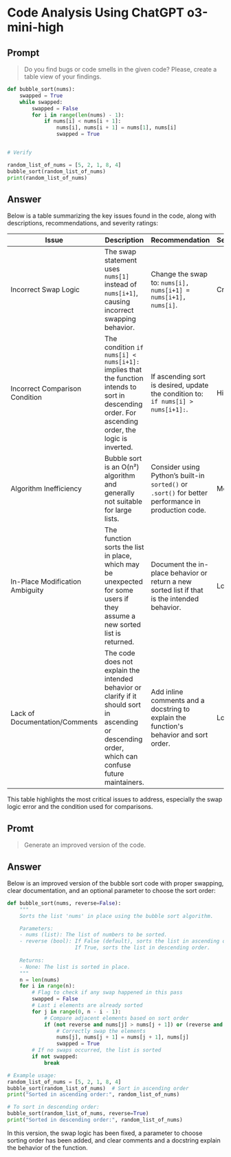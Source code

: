 # Code Analysis Using ChatGPT o3-mini-high

## Prompt 

> Do you find bugs or code smells in the given code?
> Please, create a table view of your findings.

```Python
def bubble_sort(nums):
    swapped = True
    while swapped:
        swapped = False
        for i in range(len(nums) - 1):
            if nums[i] < nums[i + 1]:
                nums[i], nums[i + 1] = nums[1], nums[i]
                swapped = True


# Verify

random_list_of_nums = [5, 2, 1, 8, 4]
bubble_sort(random_list_of_nums)
print(random_list_of_nums)
```

## Answer

Below is a table summarizing the key issues found in the code, along with descriptions, recommendations, and severity ratings:

| **Issue**                         | **Description**                                                                                                                                                 | **Recommendation**                                                                                   | **Severity**  |
|-----------------------------------|-----------------------------------------------------------------------------------------------------------------------------------------------------------------|------------------------------------------------------------------------------------------------------|---------------|
| Incorrect Swap Logic              | The swap statement uses `nums[1]` instead of `nums[i+1]`, causing incorrect swapping behavior.                                                                  | Change the swap to: `nums[i], nums[i+1] = nums[i+1], nums[i]`.                                         | Critical      |
| Incorrect Comparison Condition    | The condition `if nums[i] < nums[i+1]:` implies that the function intends to sort in descending order. For ascending order, the logic is inverted.           | If ascending sort is desired, update the condition to: `if nums[i] > nums[i+1]:`.                    | High          |
| Algorithm Inefficiency            | Bubble sort is an O(n²) algorithm and generally not suitable for large lists.                                                                                  | Consider using Python’s built-in `sorted()` or `.sort()` for better performance in production code.  | Medium        |
| In-Place Modification Ambiguity   | The function sorts the list in place, which may be unexpected for some users if they assume a new sorted list is returned.                                        | Document the in-place behavior or return a new sorted list if that is the intended behavior.          | Low           |
| Lack of Documentation/Comments    | The code does not explain the intended behavior or clarify if it should sort in ascending or descending order, which can confuse future maintainers.            | Add inline comments and a docstring to explain the function's behavior and sort order.               | Low           |

This table highlights the most critical issues to address, especially the swap logic error and the condition used for comparisons.

## Promt 

> Generate an improved version of the code.

## Answer 

Below is an improved version of the bubble sort code with proper swapping, clear documentation, and an optional parameter to choose the sort order:

```python
def bubble_sort(nums, reverse=False):
    """
    Sorts the list 'nums' in place using the bubble sort algorithm.

    Parameters:
    - nums (list): The list of numbers to be sorted.
    - reverse (bool): If False (default), sorts the list in ascending order.
                      If True, sorts the list in descending order.
    
    Returns:
    - None: The list is sorted in place.
    """
    n = len(nums)
    for i in range(n):
        # Flag to check if any swap happened in this pass
        swapped = False
        # Last i elements are already sorted
        for j in range(0, n - i - 1):
            # Compare adjacent elements based on sort order
            if (not reverse and nums[j] > nums[j + 1]) or (reverse and nums[j] < nums[j + 1]):
                # Correctly swap the elements
                nums[j], nums[j + 1] = nums[j + 1], nums[j]
                swapped = True
        # If no swaps occurred, the list is sorted
        if not swapped:
            break

# Example usage:
random_list_of_nums = [5, 2, 1, 8, 4]
bubble_sort(random_list_of_nums)  # Sort in ascending order
print("Sorted in ascending order:", random_list_of_nums)

# To sort in descending order:
bubble_sort(random_list_of_nums, reverse=True)
print("Sorted in descending order:", random_list_of_nums)
```

In this version, the swap logic has been fixed, a parameter to choose sorting order has been added, and clear comments and a docstring explain the behavior of the function.


